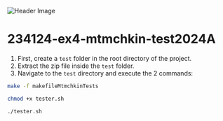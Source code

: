 ![Header Image](https://i.imgur.com/l9dk1ZL.png)
# 234124-ex4-mtmchkin-test2024A
1. First, create a `test` folder in the root directory of the project.
2. Extract the zip file inside the `test` folder.
3. Navigate to the `test` directory and execute the 2 commands:
```bash
make -f makefileMtmchkinTests
```
```bash
chmod +x tester.sh
```
```bash
./tester.sh
```

